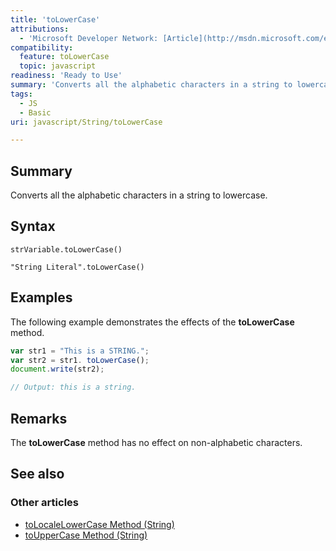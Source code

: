 ```yaml
---
title: 'toLowerCase'
attributions:
  - 'Microsoft Developer Network: [Article](http://msdn.microsoft.com/en-us/library/ie/es5c2d38(v=vs.94).aspx)'
compatibility:
  feature: toLowerCase
  topic: javascript
readiness: 'Ready to Use'
summary: 'Converts all the alphabetic characters in a string to lowercase.'
tags:
  - JS
  - Basic
uri: javascript/String/toLowerCase

---
```

## Summary

Converts all the alphabetic characters in a string to lowercase.

## Syntax

    strVariable.toLowerCase()

    "String Literal".toLowerCase()

## Examples

The following example demonstrates the effects of the **toLowerCase** method.

``` js
var str1 = "This is a STRING.";
var str2 = str1. toLowerCase();
document.write(str2);

// Output: this is a string.
```

## Remarks

The **toLowerCase** method has no effect on non-alphabetic characters.

## See also

### Other articles

-   [toLocaleLowerCase Method (String)](/javascript/String/toLocaleLowerCase)
-   [toUpperCase Method (String)](/javascript/String/toUpperCase)

